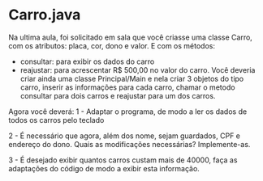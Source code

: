 # Carro.java
Na ultima aula, foi solicitado em sala que você criasse uma classe Carro, com os atributos: placa, cor, dono e valor. E com os métodos: 
 - consultar: para exibir os dados do carro
- reajustar: para acrescentar R$ 500,00 no valor do carro. 
Você deveria criar ainda uma classe Principal/Main e nela criar 3 objetos do tipo carro, inserir as informações para cada carro, chamar o metodo consultar para dois carros e reajustar para um dos carros. 

Agora você deverá: 
1 - Adaptar o programa, de modo a ler os dados de todos os carros pelo teclado

2 - É necessário que agora, além dos nome, sejam guardados, CPF e endereço do dono. Quais as modificações necessárias? Implemente-as. 


3 - É desejado exibir quantos carros custam mais de 40000, faça as adaptações do código de modo a exibir esta informação.
